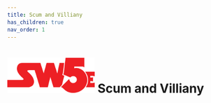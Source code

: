 ```yaml
---
title: Scum and Villiany
has_children: true
nav_order: 1
---
```


# <img src='../zzImages/sw5e-logo.png' style= 'float:; width:200px;'> Scum and Villiany